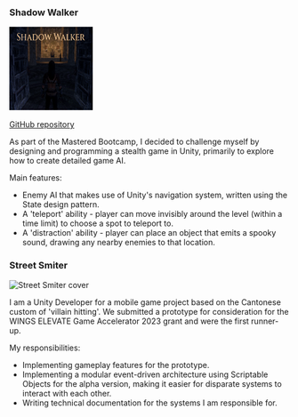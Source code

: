 ﻿---
# Feel free to add content and custom Front Matter to this file.
# To modify the layout, see https://jekyllrb.com/docs/themes/#overriding-theme-defaults

layout: home
---

### **Shadow Walker**  

<img src="assets/images/ShadowWalkerCover.png" alt="Shadow Walker cover" title="Shadow Walker" width="150" height="150"/>  

[GitHub repository](https://github.com/chantalsantos7/stealth-game-repo/tree/main)

As part of the Mastered Bootcamp, I decided to challenge myself by designing and programming a stealth game in Unity, primarily to explore how to create detailed game AI.


Main features:
- Enemy AI that makes use of Unity's navigation system, written using the State design pattern.
- A 'teleport' ability - player can move invisibly around the level (within a time limit) to choose a spot to teleport to.
- A 'distraction' ability - player can place an object that emits a spooky sound, drawing any nearby enemies to that location.


### **Street Smiter**

<img src="assets/images/StreetSmiterCover.png" alt="Street Smiter cover" title="Street Smiter" width="150" height="150"/>  

I am a Unity Developer for a mobile game project based on the Cantonese custom of 'villain hitting'. We submitted a prototype for consideration for the WINGS ELEVATE Game Accelerator 2023 grant and were the first runner-up.


My responsibilities:
- Implementing gameplay features for the prototype.
- Implementing a modular event-driven architecture using Scriptable Objects for the alpha version, making it easier for disparate systems to interact with each other.
- Writing technical documentation for the systems I am responsible for.